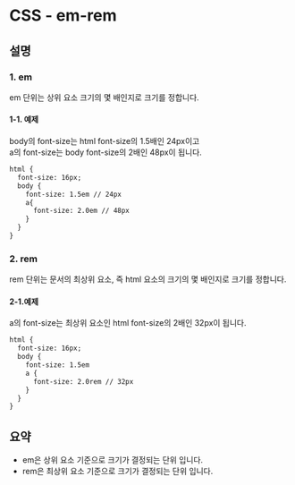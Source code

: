 # CSS - em-rem

## 설명

### 1. em

em 단위는 상위 요소 크기의 몇 배인지로 크기를 정합니다.

#### 1-1. 예제 

body의 font-size는 html font-size의 1.5배인 24px이고  
a의 font-size는 body font-size의 2배인 48px이 됩니다.
```html
html { 
  font-size: 16px; 
  body {
    font-size: 1.5em // 24px
    a{
      font-size: 2.0em // 48px
    }
  }
}
```

### 2. rem

rem 단위는 문서의 최상위 요소, 즉 html 요소의 크기의 몇 배인지로 크기를 정합니다.

#### 2-1.예제

a의 font-size는 최상위 요소인 html font-size의 2배인 32px이 됩니다.

```html
html {
  font-size: 16px;
  body {
    font-size: 1.5em
    a {
      font-size: 2.0rem // 32px
    }
  }
}
```

## 요약

- em은 상위 요소 기준으로 크기가 결정되는 단위 입니다.
- rem은 최상위 요소 기준으로 크기가 결정되는 단위 입니다.
